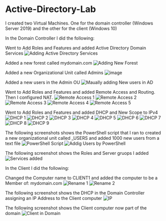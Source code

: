 # Active-Directory-Lab
I created two Virtual Machines. One for the domain controller (Windows Server 2019) and the other for the client (Windows 10)

In the Domain Controller I did the following:

Went to Add Roles and Features and added Active Directory Domain Services
![Adding Active Directory Services](https://github.com/WarRoc22/Active-Directory-Lab/assets/148729293/841407dd-ed32-4621-8d89-d5681ee2e3cc)

Added a new forest called mydomain.com
![Adding New Forest](https://github.com/WarRoc22/Active-Directory-Lab/assets/148729293/b5ba7da2-3ff4-4bab-88e0-4d09acabd18b)

Added a new Organizational Unit called Admins
![image](https://github.com/WarRoc22/Active-Directory-Lab/assets/148729293/e9fb4d8d-35a8-4761-a904-1f20b0af3895)

Added a new users in the Admin OU
![Maually adding New users in AD](https://github.com/WarRoc22/Active-Directory-Lab/assets/148729293/ec85bd79-41c7-40a7-a581-41f7223f29de)

Went to Add Roles and Features and added Remote Access and Routing. Then I configured NAT.
![Remote Access 1](https://github.com/WarRoc22/Active-Directory-Lab/assets/148729293/67f1dc9a-83fd-4faa-bb76-8893a181cc1c)
![Remote Access 2](https://github.com/WarRoc22/Active-Directory-Lab/assets/148729293/6e6cfb7a-e3d7-4381-a0b8-3ba780e19a09)
![Remote Access 3](https://github.com/WarRoc22/Active-Directory-Lab/assets/148729293/4d2b9c32-bb7d-4861-80c8-fc2147f0ae54)
![Remote Access 4](https://github.com/WarRoc22/Active-Directory-Lab/assets/148729293/1d0baa8f-6d7e-4bac-8506-68518b874934)
![Remote Access 5](https://github.com/WarRoc22/Active-Directory-Lab/assets/148729293/8618d1f0-1e00-4933-9457-ac850140d399)

Went to Add Roles and Features and added DHCP and New Scope to IPv4
![DHCP 1](https://github.com/WarRoc22/Active-Directory-Lab/assets/148729293/cef86877-36b9-420d-9fb0-8c2cb2a19228)
![DHCP 2](https://github.com/WarRoc22/Active-Directory-Lab/assets/148729293/4861bd52-eb5c-43c1-af71-bfeb531199cc)
![DHCP 3](https://github.com/WarRoc22/Active-Directory-Lab/assets/148729293/a4c5f89c-c3cd-417f-9573-625f958b0e60)
![DHCP 4](https://github.com/WarRoc22/Active-Directory-Lab/assets/148729293/f2abd7d2-1ac9-4bd5-8374-a782bff41e20)
![DHCP 5](https://github.com/WarRoc22/Active-Directory-Lab/assets/148729293/ae0cfb46-faa8-4b75-aace-c45be5f7c986)
![DHCP 6](https://github.com/WarRoc22/Active-Directory-Lab/assets/148729293/71f4d53a-b127-4907-93f9-0e829664de4f)
![DHCP 7](https://github.com/WarRoc22/Active-Directory-Lab/assets/148729293/32fb3904-6b75-4395-8063-64ca7540e88b)
![DHCP 8](https://github.com/WarRoc22/Active-Directory-Lab/assets/148729293/2814fd85-fd72-4961-9bee-e974b2b1f53b)
![DHCP 9](https://github.com/WarRoc22/Active-Directory-Lab/assets/148729293/cfb2bf98-eb7e-4180-8d44-73e6bcfe4ad8)

The following screenshots shows the PowerShell script that I ran to created a new organizational unit called _USERS and added 1000 new users from a text file
![PowerShell Script](https://github.com/WarRoc22/Active-Directory-Lab/assets/148729293/f5fa5ea5-047f-42e8-aa8a-40168ba1e907)
![Addig Users by PowerShell](https://github.com/WarRoc22/Active-Directory-Lab/assets/148729293/9f747f9b-cb64-4ee8-9471-7a310490e5cc)

The following screenshot shows the Roles and Server gruops I added
![Services added](https://github.com/WarRoc22/Active-Directory-Lab/assets/148729293/8fd1b5c4-d513-4dcb-80c3-00f88e391f39)

In the Client I did the following:

Changed the Computer name to CLIENT1 and added the computer to be a Member of: mydomain.com
![Rename 1](https://github.com/WarRoc22/Active-Directory-Lab/assets/148729293/b9d065e5-648b-4d1a-9c8b-0d31e93332ee)
![Rename 2](https://github.com/WarRoc22/Active-Directory-Lab/assets/148729293/10cb6ac8-ca30-4f22-9784-61a878adb796)

The following screenshot shows the DHCP in the Domain Controller assigning an IP Address to the Client computer
![IP](https://github.com/WarRoc22/Active-Directory-Lab/assets/148729293/ef234a60-1b30-4800-9ee5-5af1e53cff51)

The following screenshot shows the Client computer now part of the domain
![Client in Domain](https://github.com/WarRoc22/Active-Directory-Lab/assets/148729293/3d448117-101c-4695-86ab-03d98672f74f)



